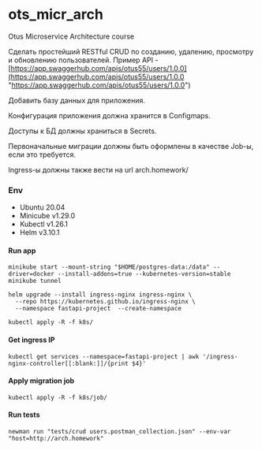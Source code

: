 # ots_micr_arch
Otus Microservice Architecture course

Сделать простейший RESTful CRUD по созданию, удалению, просмотру и обновлению пользователей.
Пример API - [https://app.swaggerhub.com/apis/otus55/users/1.0.0](https://app.swaggerhub.com/apis/otus55/users/1.0.0 "https://app.swaggerhub.com/apis/otus55/users/1.0.0")

Добавить базу данных для приложения.

Конфигурация приложения должна хранится в Configmaps.

Доступы к БД должны храниться в Secrets.

Первоначальные миграции должны быть оформлены в качестве Job-ы, если это требуется.

Ingress-ы должны также вести на url arch.homework/


### Env
* Ubuntu 20.04
* Minicube v1.29.0
* Kubectl v1.26.1
* Helm v3.10.1

#### Run app
```shell
minikube start --mount-string "$HOME/postgres-data:/data" --driver=docker --install-addons=true --kubernetes-version=stable
minikube tunnel

helm upgrade --install ingress-nginx ingress-nginx \
  --repo https://kubernetes.github.io/ingress-nginx \
  --namespace fastapi-project  --create-namespace
  
kubectl apply -R -f k8s/ 
```

#### Get ingress IP
```
kubectl get services --namespace=fastapi-project | awk '/ingress-nginx-controller[[:blank:]]/{print $4}'
```

#### Apply migration job
```
kubectl apply -R -f k8s/job/
```

#### Run tests
```shell
newman run "tests/crud users.postman_collection.json" --env-var "host=http://arch.homework"
```

